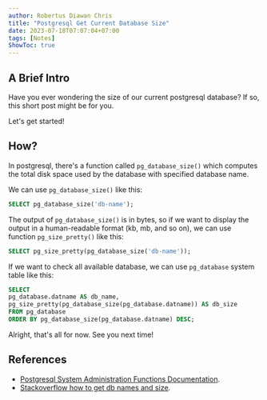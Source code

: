 ```yaml
---
author: Robertus Diawan Chris
title: "Postgresql Get Current Database Size"
date: 2023-07-18T07:07:04+07:00
tags: [Notes]
ShowToc: true
---
```


## A Brief Intro

Have you ever wondering the size of our current postgresql database? If so,
this short post might be for you.

Let's get started!

## How?

In postgresql, there's a function called `pg_database_size()` which computes
the total disk space used by the database with specified database name.

We can use `pg_database_size()` like this:
```sql
SELECT pg_database_size('db-name');
```

The output of `pg_database_size()` is in bytes, so if we want to display
the output in a human-readable format (kb, mb, and so on), we can use function
`pg_size_pretty()` like this:
```sql
SELECT pg_size_pretty(pg_database_size('db-name'));
```

If we want to check all available database, we can use `pg_database` system
table like this:
```sql
SELECT
pg_database.datname AS db_name,
pg_size_pretty(pg_database_size(pg_database.datname)) AS db_size
FROM pg_database
ORDER BY pg_database_size(pg_database.datname) DESC;
```

Alright, that's all for now. See you next time!

## References

- [Postgresql System Administration Functions
Documentation](https://www.postgresql.org/docs/current/functions-admin.html).
- [Stackoverflow how to get db names and
size](https://stackoverflow.com/a/18907188).
